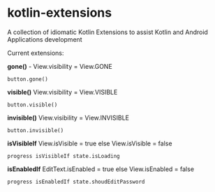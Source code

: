 # kotlin-extensions
A collection of idiomatic Kotlin Extensions to assist Kotlin and Android Applications development

Current extensions:

**gone()** - View.visibility = View.GONE
```
button.gone()
```
**visible()** View.visibility = View.VISIBLE
```
button.visible()
```
**invisible()** View.visibility = View.INVISIBLE
```
button.invisible()
```
**isVisibleIf** View.isVisible = true else View.isVisible = false
```
progress isVisibleIf state.isLoading 
```
**isEnabledIf** EditText.isEnabled = true else View.isEnabled = false
```
progress isEnabledIf state.shoudEditPassword
```

